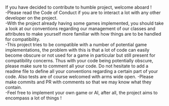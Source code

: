 If you have decided to contribute to humble project, welcome aboard ! <br>
-Please read the Code of Conduct if you are to interact a lot with any other developer on the project. <br>
-With the project already having some games implemented, you should take a look at our conventions regarding our management of 
our classes and attributes to make yourself more familiar with how things are to be handled for compatibility. <br>
-This project tries to be compatible with a number of potential game implementations, the problem with this is that a lot of
code can easily become obscure or not used for a game in particular but still present for compatibility concerns. Thus with
your code being potentially obscure, please make sure to comment all your code. Do not hesitate to add a readme file to define
all your conventions regarding a certain part of your code. Also tests are of course welcomed with arms wide open.
-Please make commits and PR with comments so that we may know what they contain. <br>
-Feel free to implement your own game or AI, after all, the project aims to encompass a lot of things ! <br>
